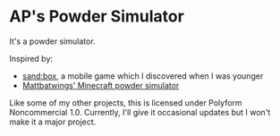 
# AP's Powder Simulator

It's a powder simulator.

Inspired by:
* [sand:box](https://play.google.com/store/apps/details?id=smellymoo.sand), a mobile game which I discovered when I was younger
* [Mattbatwings' Minecraft powder simulator](https://www.youtube.com/watch?v=0n1YQ5Gjml4)

Like some of my other projects, this is licensed under Polyform Noncommercial 1.0. Currently, I'll give it occasional updates but I won't make it a major project.